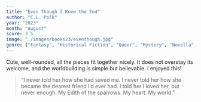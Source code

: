 ```yaml
---
title: "Even Though I Knew the End"
author: "C.L. Polk"
year: "2023"
month: "August"
score: 3.5
image: "./images/books23/eventhough.jpg"
genre: ["Fantasy", "Historical Fiction", "Queer", "Mystery", "Novella", "Short Story"]
---
```


Cute, well-rounded, all the pieces fit together nicely. It does not overstay its welcome, and the worldbuilding is simple but believable. I enjoyed this!

> “I never told her how she had saved me. I never told her how she became the dearest friend I’d ever had. I told her I loved her, but never enough. My Edith of the sparrows. My heart. My world.”
